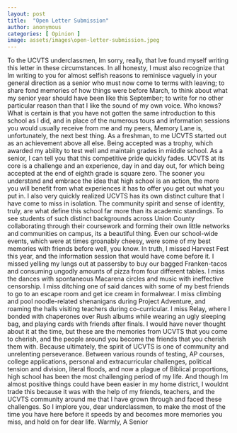 ```yaml
---
layout: post
title:  "Open Letter Submission"
author: anonymous
categories: [ Opinion ]
image: assets/images\open-letter-submission.jpeg
---
```


To the UCVTS underclassmen,
Im sorry, really, that Ive found myself writing this letter in these circumstances. In all honesty, I must also recognize that Im writing to you for almost selfish reasons to reminisce vaguely in your general direction as a senior who must now come to terms with leaving; to share fond memories of how things were before March, to think about what my senior year should have been like this September; to write for no other particular reason than that I like the sound of my own voice. Who knows? What is certain is that you have not gotten the same introduction to this school as I did, and in place of the numerous tours and information sessions you would usually receive from me and my peers, Memory Lane is, unfortunately, the next best thing. 
As a freshman, to me UCVTS started out as an achievement above all else. Being accepted was a trophy, which awarded my ability to test well and maintain grades in middle school. As a senior, I can tell you that this competitive pride quickly fades. UCVTS at its core is a challenge and an experience, day in and day out, for which being accepted at the end of eighth grade is square zero. The sooner you understand and embrace the idea that high school is an action, the more you will benefit from what experiences it has to offer you get out what you put in. 
I also very quickly realized UCVTS has its own distinct culture that I have come to miss in isolation. The community spirit and sense of identity, truly, are what define this school far more than its academic standings. To see students of such distinct backgrounds across Union County collaborating through their coursework and forming their own little networks and communities on campus, its a beautiful thing. Even our school-wide events, which were at times groanably cheesy, were some of my best memories with friends before well, you know.
In truth, I missed Harvest Fest this year, and the information session that would have come before it. I missed yelling my lungs out at passersby to buy our bagged Franken-tacos and consuming ungodly amounts of pizza from four different tables. I miss the dances with spontaneous Macarena circles and music with ineffective censorship. I miss ditching one of said dances with some of my best friends to go to an escape room and get ice cream in formalwear. I miss climbing and pool noodle-related shenanigans during Project Adventure, and roaming the halls visiting teachers during co-curricular. I miss Relay, where I bonded with chaperones over Rush albums while wearing an ugly sleeping bag, and playing cards with friends after finals. 
I would have never thought about it at the time, but these are the memories from UCVTS that you come to cherish, and the people around you become the friends that you cherish them with. Because ultimately, the spirit of UCVTS is one of community and unrelenting perseverance. Between various rounds of testing, AP courses, college applications, personal and extracurricular challenges, political tension and division, literal floods, and now a plague of Biblical proportions, high school has been the most challenging period of my life. And though Im almost positive things could have been easier in my home district, I wouldnt trade this because it was with the help of my friends, teachers, and the UCVTS community around me that I have grown through and faced these challenges. So I implore you, dear underclassmen, to make the most of the time you have here before it speeds by and becomes more memories you miss, and hold on for dear life.
Warmly,
A Senior


